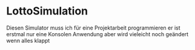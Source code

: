 # LottoSimulation
  Diesen Simulator muss ich für eine Projektarbeit programmieren
  er ist erstmal nur eine Konsolen Anwendung aber wird vieleicht noch geändert wenn alles klappt
